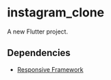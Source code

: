 # instagram_clone

A new Flutter project.

## Dependencies

- [Responsive Framework](https://pub.dev/packages/responsive_framework)
